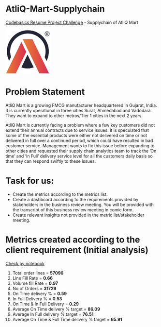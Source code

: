 # AtliQ-Mart-Supplychain
[Codebasics Resume Project Challenge](https://codebasics.io/challenge/codebasics-resume-project-challenge) - Supplychain of AtliQ Mart

<img src="https://github.com/JEBARSON-JESURAJ/AtliQ-Mart-Supplychain/blob/main/AtliQMart/Atliq_logo_for_dashboard.png" alt="AtliQ Mart Logo" width="150"/>

# Problem Statement
AtliQ Mart is a growing FMCG manufacturer headquartered in Gujarat, India. It is currently operational in three cities Surat, Ahmedabad and Vadodara. They want to expand to other metros/Tier 1 cities in the next 2 years.

AtliQ Mart is currently facing a problem where a few key customers did not extend their annual contracts due to service issues. It is speculated that some of the essential products were either not delivered on time or not delivered in full over a continued period, which could have resulted in bad customer service. Management wants to fix this issue before expanding to other cities and requested their supply chain analytics team to track the ’On time’ and ‘In Full’ delivery service level for all the customers daily basis so that they can respond swiftly to these issues.

# Task for us:

  * Create the metrics according to the metrics list.
  * Create a dashboard according to the requirements provided by stakeholders in the business review meeting. You will be provided with the     transcript of this business review meeting in comic form.
  * Create relevant insights not provided in the metric list/stakeholder meeting.

# Metrics created according to the client requirement (Initial analysis)
[Check py notebook](https://github.com/JEBARSON-JESURAJ/AtliQ-Mart-Supplychain/blob/main/Metrics.ipynb)
1. Total order lines = **57096**
2. Line Fill Rate = **0.66**
3. Volume fill Rate = **0.97**
4. No of Orders = **31729**
5. On Time delivery % = **0.59**
6. In Full Delivery % = **0.53**
7. On Time & In Full Delivery = **0.29**
8. Average On Time delivery % target =  **86.09**
9. Average In Full delivery % target =  **76.51**
10. Average On Time & Full Time delivery % target =  **65.91**

